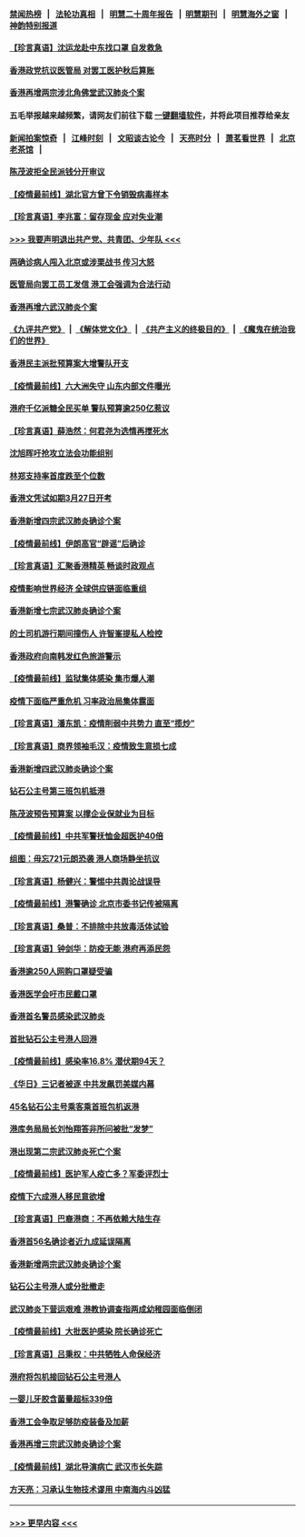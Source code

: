 #### [禁闻热榜](热点新闻.md?=0)  &nbsp;&nbsp;|&nbsp;&nbsp; [法轮功真相](https://github.com/gfw-breaker/truth/blob/master/README.md?=0) &nbsp;&nbsp;|&nbsp;&nbsp; [明慧二十周年报告](https://github.com/gfw-breaker/mh-reports/blob/master/README.md?=0) &nbsp;&nbsp;|&nbsp;&nbsp;[明慧期刊](https://github.com/gfw-breaker/mh-qikan) &nbsp;&nbsp;|&nbsp;&nbsp; [明慧海外之窗](https://github.com/gfw-breaker/mh-news/blob/master/README.md?=0) &nbsp;&nbsp;|&nbsp;&nbsp; [神韵特别报道](https://github.com/gfw-breaker/mh-news/blob/master/shenyun.md?=0)
#### [【珍言真语】沈运龙赴中东找口罩 自发救急](../pages/nsc415/n11903291.md?t=02290702) 
#### [香港政党抗议医管局 对罢工医护秋后算账](../pages/nsc415/n11901746.md?t=02290702) 
#### [香港再增两宗涉北角佛堂武汉肺炎个案](../pages/nsc415/n11901737.md?t=02290702) 
#### 五毛举报越来越频繁，请网友们前往下载 [一键翻墙软件](https://github.com/gfw-breaker/ssr-accounts)，并将此项目推荐给亲友
#### [新闻拍案惊奇](https://github.com/gfw-breaker/banned-news/blob/master/pages/link4.md) &nbsp;&nbsp;|&nbsp;&nbsp; [江峰时刻](https://github.com/gfw-breaker/banned-news/blob/master/pages/link4.md) &nbsp;&nbsp;|&nbsp;&nbsp; [文昭谈古论今](https://github.com/gfw-breaker/banned-news/blob/master/pages/link4.md) &nbsp;&nbsp;|&nbsp;&nbsp; [天亮时分](https://github.com/gfw-breaker/banned-news/blob/master/pages/link4.md) &nbsp;&nbsp;|&nbsp;&nbsp; [萧茗看世界](https://github.com/gfw-breaker/banned-news/blob/master/pages/link4.md) &nbsp;&nbsp;|&nbsp;&nbsp; [北京老茶馆](https://github.com/gfw-breaker/banned-news/blob/master/pages/link4.md) &nbsp;&nbsp;|&nbsp;&nbsp; 
#### [陈茂波拒全民派钱分开审议](../pages/nsc415/n11901672.md?t=02290702) 
#### [【疫情最前线】湖北官方曾下令销毁病毒样本](../pages/nsc415/n11901518.md?t=02290702) 
#### [【珍言真语】李兆富：留存现金 应对失业潮](../pages/nsc415/n11901448.md?t=02290702) 
#### [>>> 我要声明退出共产党、共青团、少年队 <<<](https://github.com/begood0513/goodnews/blob/master/quit/letter.md) 
#### [两确诊病人闯入北京或涉栗战书 传习大怒](../pages/nsc415/n11901180.md?t=02290702) 
#### [医管局向罢工员工发信 港工会强调为合法行动](../pages/nsc415/n11898870.md?t=02290702) 
#### [香港再增六武汉肺炎个案](../pages/nsc415/n11898843.md?t=02290702) 
#### [《九评共产党》](https://github.com/begood0513/9ping.md/blob/master/README.md) &nbsp;|&nbsp; [《解体党文化》](../../../../jtdwh.md/blob/master/README.md)  &nbsp;|&nbsp; [《共产主义的终极目的》](../../../../gczydzjmd.md/blob/master/README.md) &nbsp;|&nbsp; [《魔鬼在统治我们的世界》](../../../../mgztzwmdsj.md/blob/master/README.md) 
#### [香港民主派批预算案大增警队开支](../pages/nsc415/n11898813.md?t=02290702) 
#### [【疫情最前线】六大洲失守 山东内部文件曝光](../pages/nsc415/n11898455.md?t=02290702) 
#### [港府千亿派糖全民买单 警队预算逾250亿惹议](../pages/nsc415/n11898608.md?t=02290702) 
#### [【珍言真语】薛浩然：何君尧为选情再搅死水](../pages/nsc415/n11898269.md?t=02290702) 
#### [沈旭晖吁抢攻立法会功能组别](../pages/nsc415/n11896084.md?t=02290702) 
#### [林郑支持率首度跌至个位数](../pages/nsc415/n11896058.md?t=02290702) 
#### [香港文凭试如期3月27日开考](../pages/nsc415/n11896055.md?t=02290702) 
#### [香港新增四宗武汉肺炎确诊个案](../pages/nsc415/n11896040.md?t=02290702) 
#### [【疫情最前线】伊朗高官“辟谣”后确诊](../pages/nsc415/n11895902.md?t=02290702) 
#### [【珍言真语】汇聚香港精英 畅谈时政观点](../pages/nsc415/n11895733.md?t=02290702) 
#### [疫情影响世界经济 全球供应链面临重组](../pages/nsc415/n11895634.md?t=02290702) 
#### [香港新增七宗武汉肺炎确诊个案](../pages/nsc415/n11893498.md?t=02290702) 
#### [的士司机游行期间撞伤人 许智峯提私人检控](../pages/nsc415/n11893483.md?t=02290702) 
#### [香港政府向南韩发红色旅游警示](../pages/nsc415/n11893398.md?t=02290702) 
#### [【疫情最前线】监狱集体感染 集市爆人潮](../pages/nsc415/n11893181.md?t=02290702) 
#### [疫情下面临严重危机  习率政治局集体露面](../pages/nsc415/n11893305.md?t=02290702) 
#### [【珍言真语】潘东凯：疫情削弱中共势力 直至“揽炒”](../pages/nsc415/n11892866.md?t=02290702) 
#### [【珍言真语】商界领袖毛汉：疫情致生意损七成](../pages/nsc415/n11890348.md?t=02290702) 
#### [香港新增四武汉肺炎确诊个案](../pages/nsc415/n11890610.md?t=02290702) 
#### [钻石公主号第三班包机抵港](../pages/nsc415/n11890645.md?t=02290702) 
#### [陈茂波预告预算案 以撑企业保就业为目标](../pages/nsc415/n11890574.md?t=02290702) 
#### [【疫情最前线】中共军警抚恤金超医护40倍](../pages/nsc415/n11890458.md?t=02290702) 
#### [组图：毋忘721元朗恐袭 港人商场静坐抗议](../pages/nsc415/n11876882.md?t=02290702) 
#### [【珍言真语】杨健兴：警惕中共舆论战误导](../pages/nsc415/n11888131.md?t=02290702) 
#### [【疫情最前线】港警确诊 北京市委书记传被隔离](../pages/nsc415/n11886872.md?t=02290702) 
#### [【珍言真语】桑普：不排除中共放毒活体试验](../pages/nsc415/n11886832.md?t=02290702) 
#### [【珍言真语】钟剑华：防疫无能 港府再添民怨](../pages/nsc415/n11884504.md?t=02290702) 
#### [香港逾250人网购口罩疑受骗](../pages/nsc415/n11884388.md?t=02290702) 
#### [香港医学会吁市民戴口罩](../pages/nsc415/n11884367.md?t=02290702) 
#### [香港首名警员感染武汉肺炎](../pages/nsc415/n11884357.md?t=02290702) 
#### [首批钻石公主号港人回港](../pages/nsc415/n11884333.md?t=02290702) 
#### [【疫情最前线】感染率16.8% 潜伏期94天？](../pages/nsc415/n11884256.md?t=02290702) 
#### [《华日》三记者被逐 中共发飙罚美媒内幕](../pages/nsc415/n11884184.md?t=02290702) 
#### [45名钻石公主号乘客乘首班包机返港](../pages/nsc415/n11881770.md?t=02290702) 
#### [港库务局局长刘怡翔答非所问被批“发梦”](../pages/nsc415/n11881752.md?t=02290702) 
#### [港出现第二宗武汉肺炎死亡个案](../pages/nsc415/n11881736.md?t=02290702) 
#### [【疫情最前线】医护军人疫亡多？军委评烈士](../pages/nsc415/n11881655.md?t=02290702) 
#### [疫情下六成港人移民意欲增](../pages/nsc415/n11881699.md?t=02290702) 
#### [【珍言真语】巴裔港商：不再依赖大陆生存](../pages/nsc415/n11881126.md?t=02290702) 
#### [香港首56名确诊者近九成延误隔离](../pages/nsc415/n11879079.md?t=02290702) 
#### [香港新增两宗武汉肺炎确诊个案](../pages/nsc415/n11879064.md?t=02290702) 
#### [钻石公主号港人或分批撤走](../pages/nsc415/n11879029.md?t=02290702) 
#### [武汉肺炎下营运艰难 港教协调查指两成幼稚园面临倒闭](../pages/nsc415/n11878989.md?t=02290702) 
#### [【疫情最前线】大批医护感染 院长确诊死亡](../pages/nsc415/n11878595.md?t=02290702) 
#### [【珍言真语】吕秉权：中共牺牲人命保经济](../pages/nsc415/n11878390.md?t=02290702) 
#### [港府将包机接回钻石公主号港人](../pages/nsc415/n11876352.md?t=02290702) 
#### [一婴儿牙胶含菌量超标339倍](../pages/nsc415/n11876336.md?t=02290702) 
#### [香港工会争取足够防疫装备及加薪](../pages/nsc415/n11876313.md?t=02290702) 
#### [香港再增三宗武汉肺炎确诊个案](../pages/nsc415/n11876297.md?t=02290702) 
#### [【疫情最前线】湖北导演病亡 武汉市长失踪](../pages/nsc415/n11876272.md?t=02290702) 
#### [方天亮：习承认生物技术谬用 中南海内斗凶猛](../pages/nsc415/n11873679.md?t=02290702) 

----
#### [ >>> 更早内容 <<< ](../indexes/nsc415-earlier.md)
